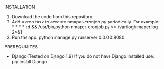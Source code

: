 INSTALLATION

1. Download the code from this repository.
2. Add a cron task to execute nmaper-cronjob.py periodically. For example: * * * * cd <App path> && /usr/bin/python nmaper-cronjob.py >> /var/log/nmaper.log 2>&1
3. Run the app:
python manage.py runserver 0.0.0.0:8080

PREREQUISITES
* Django (Tested on Django 1.9)
If you do not have Django installed use: pip install Django
